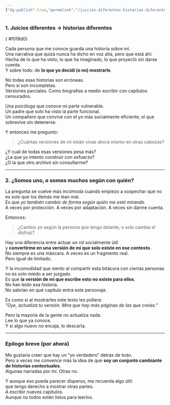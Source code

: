 ```yaml
---
{"dg-publish":true,"permalink":"/juicios-diferentes-historias-diferentes/cap01/","title":"Capítulo 1: Historias que no escribí (pero hablan de mí)","tags":["identidad","percepción","narrativa","yo múltiple","archivo mental"]}
---
```



### 1. Juicios diferentes → historias diferentes
{ #f018d0}


Cada persona que me conoce guarda una historia sobre mí.  
Una narrativa que quizá nunca ha dicho en voz alta, pero que está ahí.  
Hecha de lo que ha visto, lo que ha imaginado, lo que proyectó sin darse cuenta.  
Y sobre todo: de **lo que yo decidí (o no) mostrarle**.

No todas esas historias son erróneas.  
Pero sí son incompletas.  
Versiones parciales. Como biografías a medio escribir con capítulos censurados.

Una psicóloga que conoce mi parte vulnerable.  
Un padre que solo ha visto la parte funcional.  
Un compañero que convive con el yo más socialmente eficiente, el que sobrevive sin detenerse.

Y entonces me pregunto:

> ¿Cuántas versiones de mí están vivas ahora mismo en otras cabezas?

¿Y cuál de todas esas versiones pesa más?  
¿La que yo intento construir con esfuerzo?  
¿O la que otro archivó sin consultarme?

---

### 2. ¿Somos uno, o somos muchos según con quién?

La pregunta se vuelve más incómoda cuando empiezo a sospechar que no es solo que los demás me lean mal.  
Es que *yo también cambio de forma según quién me esté mirando*.  
A veces por protección. A veces por adaptación. A veces sin darme cuenta.

Entonces:  
> ¿Cambio yo según la persona que tengo delante, o solo cambia el disfraz?

Hay una diferencia entre actuar un rol socialmente útil  
y **convertirme en una versión de mí que solo existe en ese contexto.**  
No siempre es una máscara. A veces es un fragmento real.  
Pero igual de limitado.

Y la incomodidad que siento al compartir esta bitácora con ciertas personas no es solo miedo a ser juzgado.  
Es que **la versión de mí que escribe esto no existe para ellos**.  
No han leído esa historia.  
No sabrían en qué capítulo entra este personaje.

Es como si al mostrarles este texto les pidiera:  
*"Oye, actualiza tu versión. Mira que hay más páginas de las que creías."*

Pero la mayoría de la gente no actualiza nada.  
Lee lo que ya conoce.  
Y si algo nuevo no encaja, lo descarta.

---

### Epílogo breve (por ahora)

Me gustaría creer que hay un “yo verdadero” detrás de todo.  
Pero a veces me convence más la idea de que **soy un conjunto cambiante de historias contextuales**.  
Algunas narradas por mí. Otras no.

Y aunque eso pueda parecer disperso, me recuerda algo útil:  
que tengo derecho a mostrar otras partes.  
A escribir nuevos capítulos.  
Aunque no todos estén listos para leerlos.
